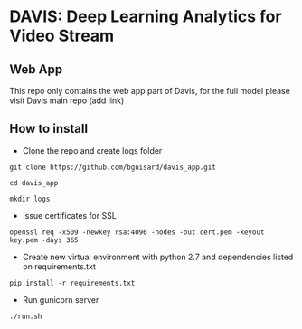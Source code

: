 # DAVIS: Deep Learning Analytics for Video Stream

## Web App

This repo only contains the web app part of Davis, for the full model please visit Davis main repo (add link)


## How to install

* Clone the repo and create logs folder

```
git clone https://github.com/bguisard/davis_app.git

cd davis_app

mkdir logs

```

* Issue certificates for SSL

```
openssl req -x509 -newkey rsa:4096 -nodes -out cert.pem -keyout key.pem -days 365
```

* Create new virtual environment with python 2.7 and dependencies listed on requirements.txt

```
pip install -r requirements.txt
```

* Run gunicorn server

```
./run.sh
```
